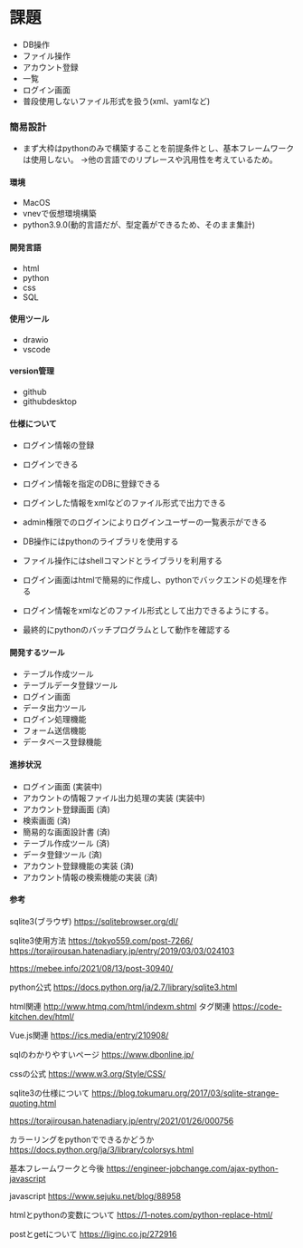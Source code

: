 # 課題
* DB操作
* ファイル操作
* アカウント登録
* 一覧
* ログイン画面
* 普段使用しないファイル形式を扱う(xml、yamlなど)

### 簡易設計
* まず大枠はpythonのみで構築することを前提条件とし、基本フレームワークは使用しない。
→他の言語でのリプレースや汎用性を考えているため。

#### 環境
* MacOS
* vnevで仮想環境構築
* python3.9.0(動的言語だが、型定義ができるため、そのまま集計)

#### 開発言語
* html
* python
* css
* SQL

#### 使用ツール
* drawio
* vscode

#### version管理
* github
* githubdesktop

#### 仕様について
* ログイン情報の登録
* ログインできる
* ログイン情報を指定のDBに登録できる
* ログインした情報をxmlなどのファイル形式で出力できる
* admin権限でのログインによりログインユーザーの一覧表示ができる

* DB操作にはpythonのライブラリ<sqlite3>を使用する
* ファイル操作にはshellコマンドとライブラリ<glob>を利用する
* ログイン画面はhtmlで簡易的に作成し、pythonでバックエンドの処理を作る
* ログイン情報をxmlなどのファイル形式として出力できるようにする。
* 最終的にpythonのバッチプログラムとして動作を確認する

#### 開発するツール
- テーブル作成ツール
- テーブルデータ登録ツール
- ログイン画面
- データ出力ツール
- ログイン処理機能
- フォーム送信機能
- データベース登録機能

#### 進捗状況
* ログイン画面 (実装中)
* アカウントの情報ファイル出力処理の実装 (実装中)
* アカウント登録画面 (済)
* 検索画面 (済)
* 簡易的な画面設計書 (済)
* テーブル作成ツール (済)
* データ登録ツール (済)
* アカウント登録機能の実装 (済)
* アカウント情報の検索機能の実装 (済)


#### 参考
sqlite3(ブラウザ)
https://sqlitebrowser.org/dl/

sqlite3使用方法
https://tokyo559.com/post-7266/
https://torajirousan.hatenadiary.jp/entry/2019/03/03/024103


https://mebee.info/2021/08/13/post-30940/

python公式
https://docs.python.org/ja/2.7/library/sqlite3.html

html関連
http://www.htmq.com/html/indexm.shtml
タグ関連
https://code-kitchen.dev/html/

Vue.js関連
https://ics.media/entry/210908/

sqlのわかりやすいページ
https://www.dbonline.jp/

cssの公式
https://www.w3.org/Style/CSS/

sqlite3の仕様について
https://blog.tokumaru.org/2017/03/sqlite-strange-quoting.html

https://torajirousan.hatenadiary.jp/entry/2021/01/26/000756

カラーリングをpythonでできるかどうか
https://docs.python.org/ja/3/library/colorsys.html

基本フレームワークと今後
https://engineer-jobchange.com/ajax-python-javascript

javascript
https://www.sejuku.net/blog/88958

htmlとpythonの変数について
https://1-notes.com/python-replace-html/

postとgetについて
https://liginc.co.jp/272916